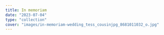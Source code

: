 ```yaml
---
title: In memoriam
date: "2023-07-04"
type: "collection"
cover: "images/in-memoriam-wedding_tess_cousinjpg_8681011032_o.jpg"
---
```

